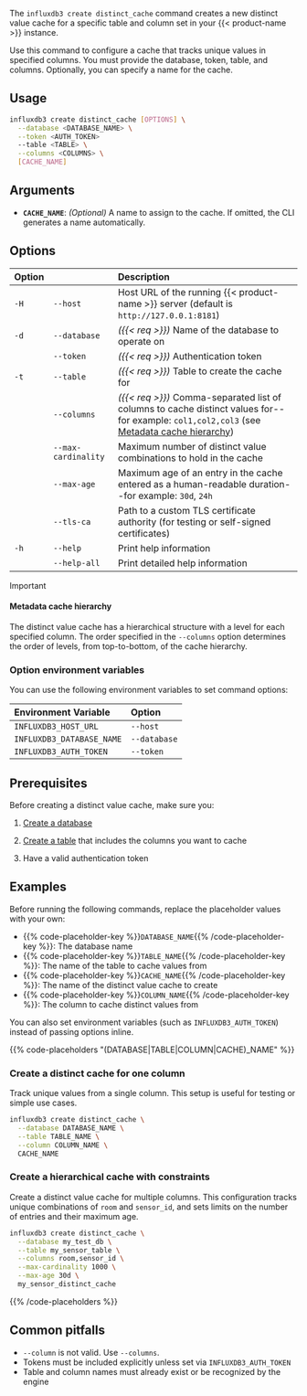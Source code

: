 The `influxdb3 create distinct_cache` command creates a new distinct value cache for a specific table and column set in your {{< product-name >}} instance.

Use this command to configure a cache that tracks unique values in specified columns. You must provide the database, token, table, and columns. Optionally, you can specify a name for the cache.

## Usage

<!--pytest.mark.skip-->

```bash
influxdb3 create distinct_cache [OPTIONS] \
  --database <DATABASE_NAME> \
  --token <AUTH_TOKEN>
  --table <TABLE> \
  --columns <COLUMNS> \
  [CACHE_NAME]
```

## Arguments

- **`CACHE_NAME`**: _(Optional)_ A name to assign to the cache. If omitted, the CLI generates a name automatically.

## Options 

| Option |                     | Description                                                                                                                                                             |
| :----- | :------------------ | :---------------------------------------------------------------------------------------------------------------------------------------------------------------------- |
| `-H`   | `--host`            | Host URL of the running {{< product-name >}} server (default is `http://127.0.0.1:8181`)                                                                                |
| `-d`   | `--database`        | _({{< req >}})_ Name of the database to operate on                                                                                                                      |
|        | `--token`           | _({{< req >}})_ Authentication token                                                                                                                                    |
| `-t`   | `--table`           | _({{< req >}})_ Table to create the cache for                                                                                                                           |
|        | `--columns`         | _({{< req >}})_ Comma-separated list of columns to cache distinct values for--for example: `col1,col2,col3` (see [Metadata cache hierarchy](#metadata-cache-hierarchy)) |
|        | `--max-cardinality` | Maximum number of distinct value combinations to hold in the cache                                                                                                      |
|        | `--max-age`         | Maximum age of an entry in the cache entered as a human-readable duration--for example: `30d`, `24h`                                                                    |
|        | `--tls-ca`          | Path to a custom TLS certificate authority (for testing or self-signed certificates)                                                                                    |
| `-h`   | `--help`            | Print help information                                                                                                                                                  |
|        | `--help-all`        | Print detailed help information                                                                                                                                         |

> [!Important]
>
> #### Metadata cache hierarchy
>
> The distinct value cache has a hierarchical structure with a level for each specified column.
> The order specified in the `--columns` option determines the order of levels,
> from top-to-bottom, of the cache hierarchy.

### Option environment variables

You can use the following environment variables to set command options:

| Environment Variable      | Option       |
| :------------------------ | :----------- |
| `INFLUXDB3_HOST_URL`      | `--host`     |
| `INFLUXDB3_DATABASE_NAME` | `--database` |
| `INFLUXDB3_AUTH_TOKEN`    | `--token`    |


## Prerequisites

Before creating a distinct value cache, make sure you:

1. [Create a database](/influxdb3/version/reference/cli/influxdb3/create/database/)

2. [Create a table](/influxdb3/version/reference/cli/influxdb3/create/table/) that includes the columns you want to cache

3. Have a valid authentication token

## Examples

Before running the following commands, replace the placeholder values with your own:

- {{% code-placeholder-key %}}`DATABASE_NAME`{{% /code-placeholder-key %}}:
  The database name
- {{% code-placeholder-key %}}`TABLE_NAME`{{% /code-placeholder-key %}}: 
  The name of the table to cache values from
- {{% code-placeholder-key %}}`CACHE_NAME`{{% /code-placeholder-key %}}: 
  The name of the distinct value cache to create
- {{% code-placeholder-key %}}`COLUMN_NAME`{{% /code-placeholder-key %}}: The column to 
cache distinct values from

You can also set environment variables (such as `INFLUXDB3_AUTH_TOKEN`) instead of passing options inline.

{{% code-placeholders "(DATABASE|TABLE|COLUMN|CACHE)_NAME" %}}

### Create a distinct cache for one column

Track unique values from a single column. This setup is useful for testing or simple use cases.

<!--pytest.mark.skip-->

```bash
influxdb3 create distinct_cache \
  --database DATABASE_NAME \
  --table TABLE_NAME \
  --column COLUMN_NAME \
  CACHE_NAME
```

### Create a hierarchical cache with constraints

Create a distinct value cache for multiple columns. This configuration tracks unique combinations of `room` and `sensor_id`, and sets limits on the number of entries and their maximum age.

<!--pytest.mark.skip-->

```bash
influxdb3 create distinct_cache \
  --database my_test_db \
  --table my_sensor_table \
  --columns room,sensor_id \
  --max-cardinality 1000 \
  --max-age 30d \
  my_sensor_distinct_cache
```

{{% /code-placeholders %}}

## Common pitfalls

- `--column` is not valid. Use `--columns`.
- Tokens must be included explicitly unless set via `INFLUXDB3_AUTH_TOKEN`
- Table and column names must already exist or be recognized by the engine

